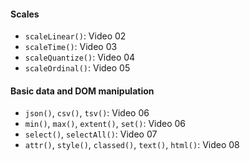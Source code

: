 #### Scales
- ``scaleLinear()``: Video 02
- ``scaleTime()``: Video 03
- ``scaleQuantize()``: Video 04
- ``scaleOrdinal()``: Video 05

#### Basic data and DOM manipulation
- ``json()``,  ``csv()``, ``tsv()``: Video 06
- ``min()``,  ``max()``, ``extent()``, ``set()``: Video 06
- ``select()``,  ``selectAll()``: Video 07
- ``attr()``,  ``style()``, ``classed()``, ``text()``, ``html()``: Video 08
